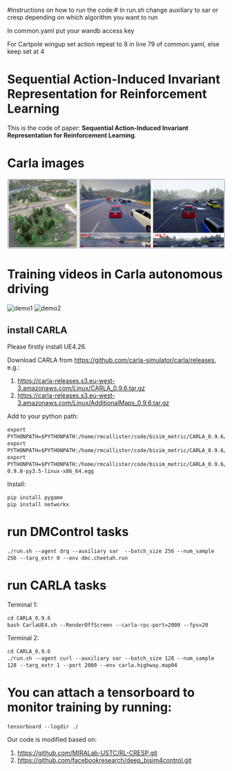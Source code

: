 #Instructions on how to run the code:#
In run.sh change auxiliary to sar or cresp depending on which algorithm you want to run

In common.yaml put your wandb access key

For Cartpole wingup set action repeat to 8 in line 79 of common.yaml, else keep set at 4


# Sequential Action-Induced Invariant Representation for Reinforcement Learning


This is the code of paper: **Sequential Action-Induced Invariant Representation for Reinforcement Learning**.

# Carla images
![Demo img](https://github.com/DMU-XMU/SAR/blob/main/img/carla.png)
#  Training videos in Carla autonomous driving
![demo1](https://github.com/DMU-XMU/SAR/blob/main/videos/demo1.gif)
![demo2](https://github.com/DMU-XMU/SAR/blob/main/videos/demo2.gif)

## install CARLA
Please firstly install UE4.26.

Download CARLA from https://github.com/carla-simulator/carla/releases, e.g.:
1. https://carla-releases.s3.eu-west-3.amazonaws.com/Linux/CARLA_0.9.6.tar.gz
2. https://carla-releases.s3.eu-west-3.amazonaws.com/Linux/AdditionalMaps_0.9.6.tar.gz

Add to your python path:
```
export PYTHONPATH=$PYTHONPATH:/home/rmcallister/code/bisim_metric/CARLA_0.9.6/PythonAPI
export PYTHONPATH=$PYTHONPATH:/home/rmcallister/code/bisim_metric/CARLA_0.9.6/PythonAPI/carla
export PYTHONPATH=$PYTHONPATH:/home/rmcallister/code/bisim_metric/CARLA_0.9.6/PythonAPI/carla/dist/carla-0.9.8-py3.5-linux-x86_64.egg
```

Install:
```
pip install pygame
pip install networkx
```
# run DMControl tasks
```
./run.sh --agent drq --auxiliary sar  --batch_size 256 --num_sample 256 --targ_extr 0 --env dmc.cheetah.run
```

# run CARLA tasks

Terminal 1:
```
cd CARLA_0.9.6
bash CarlaUE4.sh --RenderOffScreen --carla-rpc-port=2000 --fps=20
```

Terminal 2:
```
cd CARLA_0.9.6
./run.sh --agent curl --auxiliary sar --batch_size 128 --num_sample 128 --targ_extr 1 --port 2000 --env carla.highway.map04
```

# You can attach a tensorboard to monitor training by running:
```
tensorboard --logdir ./
```
Our code is modified based on: 
1. https://github.com/MIRALab-USTC/RL-CRESP.git 
2. https://github.com/facebookresearch/deep_bisim4control.git 

